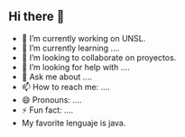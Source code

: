 ## Hi there 👋

- 🔭 I’m currently working on UNSL.
- 🌱 I’m currently learning ....
- 👯 I’m looking to collaborate on proyectos.
- 🤔 I’m looking for help with ....
- 💬 Ask me about ....
- 📫 How to reach me: ....
- 😄 Pronouns: ....
- ⚡ Fun fact: ....
- My favorite lenguaje is java.